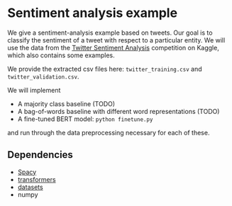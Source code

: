 # Sentiment analysis example
We give a sentiment-analysis example based on tweets.
Our goal is to classify the sentiment of a tweet with respect to a particular entity.
We will use the data from the
[Twitter Sentiment Analysis](https://www.kaggle.com/datasets/jp797498e/twitter-entity-sentiment-analysis)
competition on Kaggle, which also contains some examples.

We provide the extracted csv files here: `twitter_training.csv` and `twitter_validation.csv`.

We will implement
* A majority class baseline (TODO)
* A bag-of-words baseline with different word representations (TODO)
* A fine-tuned BERT model: `python finetune.py`
 
and run through the data preprocessing necessary for each of these.

## Dependencies
* [Spacy](https://spacy.io/usage)
* [transformers](https://huggingface.co/docs/transformers/installation)
* [datasets](https://huggingface.co/docs/datasets/installation)
* numpy

